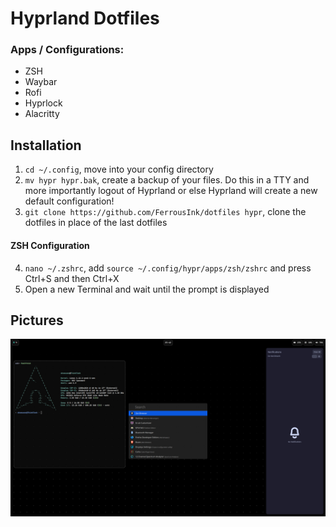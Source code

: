 # Hyprland Dotfiles
### Apps / Configurations:
- ZSH
- Waybar
- Rofi
- Hyprlock
- Alacritty

## Installation
1. `cd ~/.config`, move into your config directory
2. `mv hypr hypr.bak`, create a backup of your files. Do this in a TTY and more importantly logout of Hyprland or else Hyprland will create a new default configuration!
3. `git clone https://github.com/FerrousInk/dotfiles hypr`, clone the dotfiles in place of the last dotfiles

#### ZSH Configuration
4. `nano ~/.zshrc`, add `source ~/.config/hypr/apps/zsh/zshrc` and press Ctrl+S and then Ctrl+X
5. Open a new Terminal and wait until the prompt is displayed

## Pictures
![Desktop](assets/desktop.jpg)
